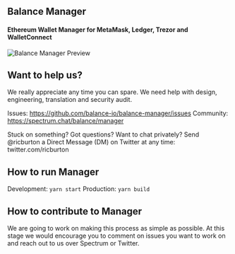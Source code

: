 ## Balance Manager

#### Ethereum Wallet Manager for MetaMask, Ledger, Trezor and WalletConnect

<img src="https://cl.ly/0h173T3Q3p3n/app.png" alt="Balance Manager Preview">

## Want to help us?
We really appreciate any time you can spare. We need help with design, engineering, translation and security audit.

Issues: https://github.com/balance-io/balance-manager/issues
Community: https://spectrum.chat/balance/manager

Stuck on something? Got questions? Want to chat privately? Send @ricburton a Direct Message (DM) on Twitter at any time: twitter.com/ricburton

## How to run Manager

Development: `yarn start`
Production: `yarn build`

## How to contribute to Manager
We are going to work on making this process as simple as possible. At this stage we would encourage you to comment on issues you want to work on and reach out to us over Spectrum or Twitter.
